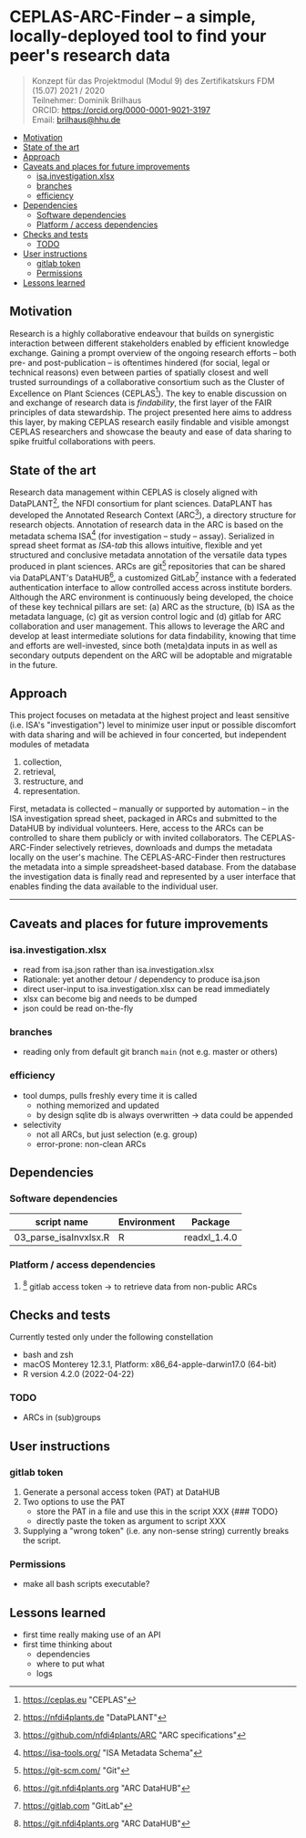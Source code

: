 
<!-- 
https://learnbyexample.github.io/customizing-pandoc/

```
pandoc README.md \
    -V linkcolor:blue \
    -V geometry:a4paper \
    -V geometry:margin=1.5cm \
    --pdf-engine=xelatex \ 
    -o 20220302_ZKFDM_Modul9_Konzept_Brilhaus.pdf
```
-->

# CEPLAS-ARC-Finder &ndash; a simple, locally-deployed tool to find your peer's research data

> Konzept für das Projektmodul (Modul 9) des Zertifikatskurs FDM (15.07) 2021 / 2020  
> Teilnehmer: Dominik Brilhaus  
> ORCID: <https://orcid.org/0000-0001-9021-3197>  
> Email: brilhaus@hhu.de

- [Motivation](#motivation)
- [State of the art](#state-of-the-art)
- [Approach](#approach)
- [Caveats and places for future improvements](#caveats-and-places-for-future-improvements)
  - [isa.investigation.xlsx](#isainvestigationxlsx)
  - [branches](#branches)
  - [efficiency](#efficiency)
- [Dependencies](#dependencies)
  - [Software dependencies](#software-dependencies)
  - [Platform / access dependencies](#platform--access-dependencies)
- [Checks and tests](#checks-and-tests)
  - [TODO](#todo)
- [User instructions](#user-instructions)
  - [gitlab token](#gitlab-token)
  - [Permissions](#permissions)
- [Lessons learned](#lessons-learned)

## Motivation

Research is a highly collaborative endeavour that builds on synergistic interaction between different stakeholders enabled by efficient knowledge exchange. Gaining a prompt overview of the ongoing research efforts &ndash; both pre- and post-publication &ndash; is oftentimes hindered (for social, legal or technical reasons) even between parties of spatially closest and well trusted surroundings of a collaborative consortium such as the Cluster of Excellence on Plant Sciences (CEPLAS[^CEPLAS]). The key to enable discussion on and exchange of research data is *findability*, the first layer of the FAIR principles of data stewardship. The project presented here aims to address this layer, by making CEPLAS research easily findable and visible amongst CEPLAS researchers and showcase the beauty and ease of data sharing to spike fruitful collaborations with peers.

## State of the art

Research data management within CEPLAS is closely aligned with DataPLANT[^DataPLANT], the NFDI consortium for plant sciences. DataPLANT has developed the Annotated Research Context (ARC[^ARC]), a directory structure for research objects. Annotation of research data in the ARC is based on the metadata schema ISA[^ISA] (for investigation &ndash; study &ndash; assay). Serialized in spread sheet format as *ISA-tab* this allows intuitive, flexible and yet structured and conclusive metadata annotation of the versatile data types produced in plant sciences. ARCs are git[^git] repositories that can be shared via DataPLANT's DataHUB[^DataHUB], a customized GitLab[^GitLab] instance with a federated authentication interface to allow controlled access across institute borders.
Although the ARC environment is continuously being developed, the choice of these key technical pillars are set: (a) ARC as the structure, (b) ISA as the metadata language, (c) git as version control logic and (d) gitlab for ARC collaboration and user management. This allows to leverage the ARC and develop at least intermediate solutions for data findability, knowing that time and efforts are well-invested, since both (meta)data inputs in as well as secondary outputs dependent on the ARC will be adoptable and migratable in the future.

## Approach

This project focuses on metadata at the highest project and least sensitive (i.e. ISA's "investigation") level to minimize user input or possible discomfort with data sharing and will be achieved in four concerted, but independent modules of metadata

1. collection,
1. retrieval,
1. restructure, and
1. representation.

First, metadata is collected &ndash; manually or supported by automation &ndash; in the ISA investigation spread sheet, packaged in ARCs and submitted to the DataHUB by individual volunteers. Here, access to the ARCs can be controlled to share them publicly or with invited collaborators. The CEPLAS-ARC-Finder selectively retrieves, downloads and dumps the metadata locally on the user's machine. The CEPLAS-ARC-Finder then restructures the metadata into a simple spreadsheet-based database. From the database the investigation data is finally read and represented by a user interface that enables finding the data available to the individual user.

<!-- Footnotes -->

[^CEPLAS]: <https://ceplas.eu> "CEPLAS"
[^DataPLANT]: <https://nfdi4plants.de> "DataPLANT"
[^DataHUB]: <https://git.nfdi4plants.org> "ARC DataHUB"
[^ARC]: <https://github.com/nfdi4plants/ARC> "ARC specifications"
[^ISA]: <https://isa-tools.org/> "ISA Metadata Schema"
[^git]: <https://git-scm.com/> "Git"
[^GitLab]: <https://gitlab.com> "GitLab"

----

## Caveats and places for future improvements

### isa.investigation.xlsx

- read from isa.json rather than isa.investigation.xlsx
- Rationale: yet another detour / dependency to produce isa.json
- direct user-input to isa.investigation.xlsx can be read immediately
- xlsx can become big and needs to be dumped
- json could be read on-the-fly

### branches

- reading only from default git branch `main` (not e.g. master or others)

### efficiency

- tool dumps, pulls freshly every time it is called
  - nothing memorized and updated
  - by design sqlite db is always overwritten -> data could be appended
- selectivity
  - not all ARCs, but just selection (e.g. group)
  - error-prone: non-clean ARCs

## Dependencies

### Software dependencies

script name | Environment | Package
---------|----------|---------
03_parse_isaInvxlsx.R | R | readxl_1.4.0

### Platform / access dependencies

1. [^DataHUB] gitlab access token -> to retrieve data from non-public ARCs

## Checks and tests

Currently tested only under the following constellation

- bash and zsh
- macOS Monterey 12.3.1, Platform: x86_64-apple-darwin17.0 (64-bit)
- R version 4.2.0 (2022-04-22)

### TODO

- ARCs in (sub)groups

## User instructions

### gitlab token

1. Generate a personal access token (PAT) at DataHUB
2. Two options to use the PAT
   - store the PAT in a file and use this in the script XXX  {### TODO}
   - directly paste the token as argument to script XXX
3. Supplying a "wrong token" (i.e. any non-sense string) currently breaks the script.

### Permissions

- make all bash scripts executable?

## Lessons learned

- first time really making use of an API
- first time thinking about
  - dependencies
  - where to put what
  - logs
